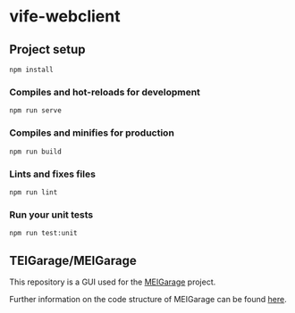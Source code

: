 # vife-webclient

## Project setup
```
npm install
```

### Compiles and hot-reloads for development
```
npm run serve
```

### Compiles and minifies for production
```
npm run build
```

### Lints and fixes files
```
npm run lint
```

### Run your unit tests
```
npm run test:unit
```

## TEIGarage/MEIGarage

This repository is a GUI used for the [MEIGarage](https://github.com/Edirom/MEIGarage) project. 

Further information on the code structure of MEIGarage can be found [here](https://github.com/Edirom/MEIGarage/blob/main/doc/code-structure.md).


